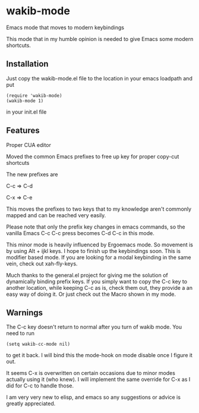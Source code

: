 # wakib-mode
Emacs mode that moves to modern keybindings

This mode that in my humble opinion is needed to give Emacs some
modern shortcuts.


## Installation

Just copy the wakib-mode.el file to the location in your emacs loadpath
and put

```
(require 'wakib-mode)
(wakib-mode 1)
```
in your init.el file

## Features

Proper CUA editor

Moved the common Emacs prefixes to free up key for proper copy-cut shortcuts

The new prefixes are

C-c => C-d

C-x => C-e

This moves the prefixes to two keys that to my knowledge aren't commonly mapped
and can be reached very easily.

Please note that only the prefix key changes in emacs commands, so the vanilla
Emacs C-c C-c press becomes C-d C-c in this mode.

This minor mode is heavily influenced by Ergoemacs mode. So movement is by
using Alt + ijkl keys. I hope to finish up the keybindings soon. This is
modifier based mode. If you are looking for a modal keybinding in the same
vein, check out xah-fly-keys.

Much thanks to the general.el project for giving me the solution of
dynamically binding prefix keys. If you simply want to copy the C-c key
to another location, while keeping C-c as is, check them out, they provide a
an easy way of doing it. Or just check out the Macro shown in my mode.

## Warnings

The C-c key doesn't return to normal after you turn of wakib mode. You need
to run
```
(setq wakib-cc-mode nil)
```
to get it back. I will bind this the mode-hook on mode disable once I figure
it out.

It seems C-x is overwritten on certain occasions due to minor modes actually
using it (who knew). I will implement the same override for C-x as I did for
C-c to handle those.

I am very very new to elisp, and emacs so any suggestions or advice is
greatly appreciated.
